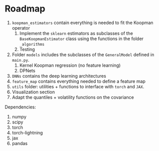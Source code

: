 # Roadmap
1. `koopman_estimators` contain everything is needed to fit the Koopman operator
    1. Implement the `sklearn` estimators as subclasses of the `BaseKoopmanEstimator` class using the functions in the folder `_algorithms`
    2. Testing
2. Folder `models` includes the subclasses of the `GeneralModel` defined in `main.py`.
    1. Kernel Koopman regression (no feature learning)
    2. DPNets
3. `DNNs` contains the deep learning architectures 
4. `feature_map` contains everything needed to define a feature map
5. `utils` folder: utilities + functions to interface with `torch`
 and `JAX`.
6. Visualization section
7. Adapt the quantiles + volatility functions on the covariance 

Dependencies:
1. numpy
2. scipy
3. torch
4. torch-lightning
5. jax
6. pandas